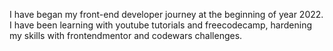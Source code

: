 I have began my front-end developer journey at the beginning of year 2022. I have been learning with youtube tutorials and freecodecamp, hardening my skills with frontendmentor and codewars challenges.


